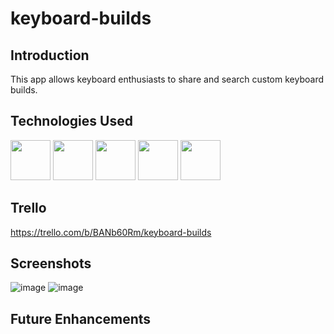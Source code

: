 # keyboard-builds

## Introduction
This app allows keyboard enthusiasts to share and search custom keyboard builds.

## Technologies Used
<img src="https://cdn.iconscout.com/icon/free/png-256/html5-40-1175193.png" width="64" height="64"/> <img src="https://cdn.iconscout.com/icon/free/png-256/css-37-226088.png" width="64" height="64"/> <img src="https://cdn.iconscout.com/icon/premium/png-256-thumb/python-4296046-3563381.png" width="64" height="64"/> <img src="https://cdn.iconscout.com/icon/free/png-256/django-2-282855.png" width="64" height="64"/> <img src="https://images.g2crowd.com/uploads/product/image/large_detail/large_detail_251be2af3ae607c45c14e816eaa1cf41/postgresql.png" width="64" height="64"/>

## Trello 
https://trello.com/b/BANb60Rm/keyboard-builds

## Screenshots
![image](https://i.imgur.com/0PApQk5.png)
![image](https://i.imgur.com/JClgRUT.png)

## Future Enhancements
